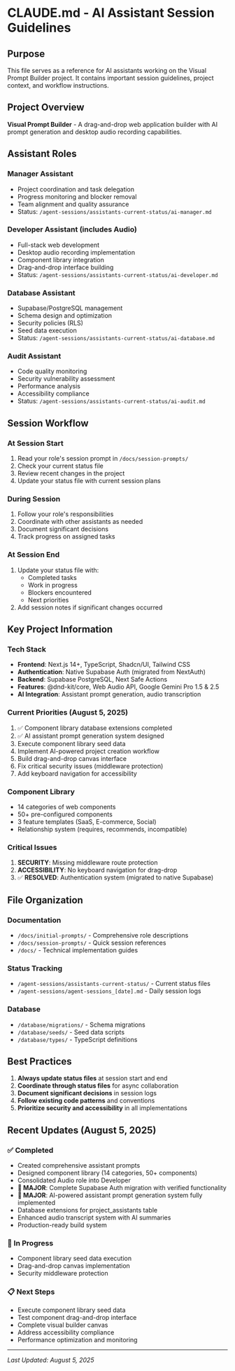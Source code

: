 # CLAUDE.md - AI Assistant Session Guidelines

## Purpose
This file serves as a reference for AI assistants working on the Visual Prompt Builder project. It contains important session guidelines, project context, and workflow instructions.

## Project Overview
**Visual Prompt Builder** - A drag-and-drop web application builder with AI prompt generation and desktop audio recording capabilities.

## Assistant Roles

### Manager Assistant
- Project coordination and task delegation
- Progress monitoring and blocker removal
- Team alignment and quality assurance
- Status: `/agent-sessions/assistants-current-status/ai-manager.md`

### Developer Assistant (includes Audio)
- Full-stack web development
- Desktop audio recording implementation
- Component library integration
- Drag-and-drop interface building
- Status: `/agent-sessions/assistants-current-status/ai-developer.md`

### Database Assistant
- Supabase/PostgreSQL management
- Schema design and optimization
- Security policies (RLS)
- Seed data execution
- Status: `/agent-sessions/assistants-current-status/ai-database.md`

### Audit Assistant
- Code quality monitoring
- Security vulnerability assessment
- Performance analysis
- Accessibility compliance
- Status: `/agent-sessions/assistants-current-status/ai-audit.md`

## Session Workflow

### At Session Start
1. Read your role's session prompt in `/docs/session-prompts/`
2. Check your current status file
3. Review recent changes in the project
4. Update your status file with current session plans

### During Session
1. Follow your role's responsibilities
2. Coordinate with other assistants as needed
3. Document significant decisions
4. Track progress on assigned tasks

### At Session End
1. Update your status file with:
   - Completed tasks
   - Work in progress
   - Blockers encountered
   - Next priorities
2. Add session notes if significant changes occurred

## Key Project Information

### Tech Stack
- **Frontend**: Next.js 14+, TypeScript, Shadcn/UI, Tailwind CSS
- **Authentication**: Native Supabase Auth (migrated from NextAuth)
- **Backend**: Supabase PostgreSQL, Next Safe Actions
- **Features**: @dnd-kit/core, Web Audio API, Google Gemini Pro 1.5 & 2.5
- **AI Integration**: Assistant prompt generation, audio transcription

### Current Priorities (August 5, 2025)
1. ✅ Component library database extensions completed
2. ✅ AI assistant prompt generation system designed
3. Execute component library seed data  
4. Implement AI-powered project creation workflow
5. Build drag-and-drop canvas interface
6. Fix critical security issues (middleware protection)
7. Add keyboard navigation for accessibility

### Component Library
- 14 categories of web components
- 50+ pre-configured components
- 3 feature templates (SaaS, E-commerce, Social)
- Relationship system (requires, recommends, incompatible)

### Critical Issues
1. **SECURITY**: Missing middleware route protection
2. **ACCESSIBILITY**: No keyboard navigation for drag-drop
3. ✅ **RESOLVED**: Authentication system (migrated to native Supabase)

## File Organization

### Documentation
- `/docs/initial-prompts/` - Comprehensive role descriptions
- `/docs/session-prompts/` - Quick session references
- `/docs/` - Technical implementation guides

### Status Tracking
- `/agent-sessions/assistants-current-status/` - Current status files
- `/agent-sessions/agent-sessions_[date].md` - Daily session logs

### Database
- `/database/migrations/` - Schema migrations
- `/database/seeds/` - Seed data scripts
- `/database/types/` - TypeScript definitions

## Best Practices

1. **Always update status files** at session start and end
2. **Coordinate through status files** for async collaboration
3. **Document significant decisions** in session logs
4. **Follow existing code patterns** and conventions
5. **Prioritize security and accessibility** in all implementations

## Recent Updates (August 5, 2025)

### ✅ Completed
- Created comprehensive assistant prompts
- Designed component library (14 categories, 50+ components)
- Consolidated Audio role into Developer
- **🎉 MAJOR**: Complete Supabase Auth migration with verified functionality
- **🎉 MAJOR**: AI-powered assistant prompt generation system fully implemented
- Database extensions for project_assistants table
- Enhanced audio transcript system with AI summaries
- Production-ready build system

### 🚧 In Progress
- Component library seed data execution
- Drag-and-drop canvas implementation
- Security middleware protection

### 📋 Next Steps
- Execute component library seed data
- Test component drag-and-drop interface
- Complete visual builder canvas
- Address accessibility compliance
- Performance optimization and monitoring

---

*Last Updated: August 5, 2025*